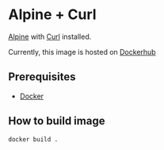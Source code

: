# Alpine + Curl

[Alpine](https://alpinelinux.org/) with [Curl](https://curl.se/) installed.

Currently, this image is hosted on [Dockerhub](https://hub.docker.com/repository/docker/njlnick/alpine-curl)

## Prerequisites

* [Docker](https://docs.docker.com/get-docker/)

## How to build image

```bash
docker build .
```
